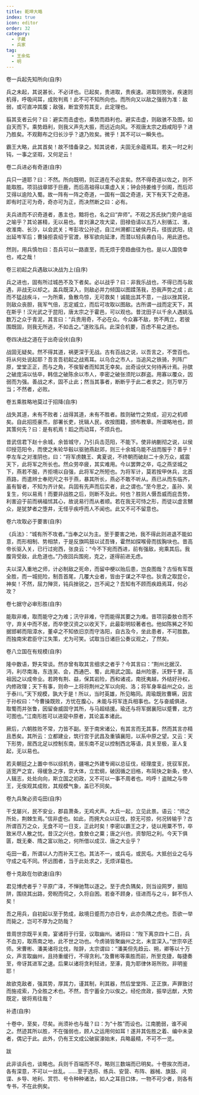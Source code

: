 ```yaml
---
title: 乾坤大略
index: true
icon: editor
order: 32
category:
  - 子藏
  - 兵家
tag:
  - 王余佑
  - 明
---
```


卷一兵起先知所向(自序)  

兵之未起，其说甚长，不必详也。已起矣，贵进取，贵疾速。进取则势张，疾速则机得，呼吸间耳，成败判焉！此不可不知所向也。而所向又以敌之强弱为准：敌弱，或可直冲其腹；敌强，断宜旁剪其支，此定理也。  

翦其支者云何？曰：避实而击虚也，乘势而趋利也。避实击虚，则敌骇不及图，如自天而下。乘势趋利，则我义声先大振，而远近向风。不观唐太宗之趋咸阳乎？进乃胜矣。不观黥布之归长沙乎？退乃败矣。微乎！其不可以一瞬失也。  

霸王大略，此其首矣！故不惜备录之。知其说者，夫固无余蕴焉耳。若夫一时之利钝，一事之坚瑕，又何足云！  

卷二兵进必有奇道(自序)  

兵只一道耶？曰：不然。所向既明，则正道在不必言矣。然不得奇道以佐之，则不能取胜。项羽战章邯于巨鹿，而后高祖得以乘虚入关；钟会持姜维于剑阁，而后邓艾得以逾险入蜀。故一阵有一阵之奇道，一国有一国之奇道，天下有天下之奇道。即有时正可为奇，奇亦可为正，而决然断之曰：必有。  

夫兵进而不识奇道者，愚主也，黯将也，名之曰“弃师”。不观之苏氏抉门旁户逾垣之喻乎？其论甚精，无以易也。昔刘濞之攻大梁，田禄伯请以五万人别循江、淮，收淮南、长沙，以会武关；岑彭攻公孙述，自江州溯都江破侯丹兵，径拔武阳，绕出延岑军后；曹操拒袁绍于官渡，移军欲向延津，而潜以轻兵袭白马，用此道也。  

然则，用兵慎勿曰：吾兵可以一路直至，而无烦于旁趋曲径为也。是以人国侥幸也，戒之哉！  

卷三初起之兵遇敌以决战为上(自序)  

兵之进也，固有所过城邑不及下者矣。必以战乎？曰：非我乐战也，不得已而与敌遇，非战无以却之。盖兵既深入，则敌必并力倾国以图蹂荡我，恐我声势之成；此而不猛战疾斗，一为所乘，鱼散鸟惊，无可救矣！诚能出其不意，一战以挫其锐，则敌众丧胆，我军气倍，志定威立，而后可攻取以图敌。古所谓一战而定天下，其在斯乎！汉光武之于昆阳，唐太宗之于霍邑，可以观也。昔沈田子以千余人遇姚泓数万之众于青泥，其言曰：“兵贵用奇，不必在众。今众寡不敌，势不两立，若彼围既固，则我无所逃，不如击之。”遂败泓兵。此深合机要，百虑不易之道也。  

卷四决战之道在于出奇设伏(自序)  

战固无疑矣。然不得其道，祸更深于无战。古有百战之说，以吾言之，不啻百也。将从何处说起耶？吾言吾初起之战焉耳。以乌合之市人，当追风之铁骑，列阵广原，堂堂正正，而与之角，不俟智者而知其无幸矣。出奇设伏又何待再计焉。孙膑之破庞涓以怯卒，韩信之破陈余以市人，李密之破张须陀以群盗。用寡以覆众，因弱而为强。善战之术，固不止此；然当其事者，断断乎于此二者求之，则万举万当；不然者，必败。  

卷五乘胜略地莫过于招降(自序)  

战失其道，未有不败者；战得其道，未有不胜者。胜则破竹之势成，迎刃之机顺矣。自此招揽豪杰，部署长吏，抚辑人民，收按图籍，颁布教章。所谓略地也，顾其策何先？曰：是有机焉！蹈之而动耳，不烦兵也。  

昔武信君下赵十余城，余皆城守，乃引兵击范阳，不能下。使非纳蒯彻之说，以侯印授范阳令，而使之朱轮华毂以驱驰燕赵郊，则三十余城乌能不战而服乎？善乎！李左车之对淮阴也，曰：“将军虏魏王、禽夏说，不终朝而破赵二十余万众，威震天下，此将军之所长也。然众劳卒疲，其实难用。今以罢弊之卒，屯之燕坚城之下，燕若不服，齐拒境以自强，此将军之所短也。为将军计，莫若按甲休兵，北首燕路，而遣辨士奉咫尺之书于燕，暴其所长，燕必不敢不听从。燕已从而东临齐，虽有智者，不知为齐计矣。兵固有先声而后实者，此之谓也。”至今思之，虽孙、吴复生，何以易焉！而要非战胜之后，则断不及此。何也？胜则人慑吾威而庇吾势，利害迫于前而祸福怵其心，故说易行而从者顺。若在我无可恃之形，而徒以虚言嬲众，是犹梦者之堕井，无怪乎疾呼而人不闻也。此又不可不留意也。  

卷六攻取必于要害(自序)  

《兵法》：“城有所不攻者。”当奉之以为主。至于要害之地，我不得此则进退不能如意，而形相制、势相禁，于是反旗鸣鼓以试吾锋，霍然如探喉骨而拔胸块也。昔高帝长驱入关，已行过宛西，张良云：“今不下宛而西进，前有强敌，宛乘其后。我腹背受敌，此危道也。”乃夜回兵围宛，克之，遂得前进无虑。  

夫以深入重地之师，计必制敌之死命，而留中梗以贻后患，岂良图哉？古恒有军既全胜，而一城扼险，制吾首尾，几覆大业者，皆由于谋之不早也。狄青之取昆仑，神矣！不然，屈力殚货，钝兵挫锐之，岂不闻之？吾知有不顾而疾趋焉耳，何必攻？  

卷七据守必审形胜(自序)  

能取非难，取而能守之为难；汛守非难，守而能得其要之为难。昔项羽委敖仓而不守，弃关中而不居，而卒使汉资之以收天下，此最彰明较著者也。他如陈豨之不知据邯郸而阻漳水，董卓之不知依旧京而守洛阳，自古及今，坐此患者，不可胜数。而独南宋君臣守江失策，尤为可笑。试取当日诸巨公奏议观之，了然矣。  

卷八立国在有规模(自序)  

隆中数语，野夫常谈。然亦曾有取其言细求之者乎？今其言曰：“荆州北据汉、沔，利尽南海，东连吴、会，西通巴、蜀，此用武之国。益州险塞，沃野千里，高祖因之以成帝业。若跨有荆、益，保其岩险，西和诸戎，南抚夷越，外结好孙权，内修政理；天下有事，则命一上将将荆州之军以向宛、洛；将军身率益州之众，出于泰川。”天下规模，孰大于是！所以，当时英雄，所见略同。周瑜既败曹瞒，因言于孙权曰：“今曹操既败，方忧在腹心，未能与将军连兵相事也。乞与奋威俱进，取蜀而并张鲁，因留奋威固守其所，与马超结援。瑜还与将军据襄阳以蹙曹，北方可图也。”江南形胜可以进窥中原者，其论盖本诸此。  

厥后，六朝胜败不常，力皆不副。至于南宋诸公，有其言而无其事，然而其言亦精且悉矣。其所云：立都建业，筑行宫于武昌及重镇襄阳，以系中原之望。又云：天下形势，居西北足以控制东南，居东南不足以控制西北等语，具关至极，圣人复起，无以易也。  

若夫朝廷之上置中书以综机务，疆埸之外建专阃以总征伐，经理度支，抚驭军民，适宽严之宜，得缓急之序，崇大体，立宏纲，破因循之旧格，布简快之新条，使人人辑志，处处向向，斯立国之初政，又不可以一事不周者也。呜呼！盗贼之与帝王，无俟观其成败，其规模气象，盖已不同矣。  

卷九兵聚必资屯田(自序)  

干戈屡兴，民不安业，郡县萧条，无鸡犬声。大兵一起，立见此景。语云：“师之所处，荆棘生焉。”信非虚也。如此，而拥大众以征伐，掠无可掠，何况转输乎？古所谓百万之众，无食不可一日支，正此时矣！李密以霸王之才，徒以用粟不节，卒致米尽人散之忧。昔汉之兴也，食敖仓之粟；唐之兴也，资黎阳之利。今天下俱匮，既无秦、隋之富以贻之，何所借以成汉、唐之大业乎？  

屯田一着，所谓以人力而补天工也。其法不一，或兵屯，或民屯。大抵创业之屯与守成之屯不同。怀远图者，当于此处求之，无烦详载也。  

卷十克敌在勿欲速(自序)  

君见博虎者乎？平原广泽，不惮驰骛以逐之。至于虎负隅矣，则当设网罗，掘陷阱，围绕其出路，旁睨而伺之，久将自困。若奋不顾身，径进而与之斗，鲜不伤人矣！  

吾之用兵，自初起以至于势成，敌境日蹙而力亦日专，此亦负隅之虎也。吾欲一举而毙之，岂可不厚为之防哉？  

昔周世宗既平关南，宴诸将于行营，议取幽州。诸将曰：“陛下离京四十二日，兵不血刃，取燕南之地，此不世之功也。今虏骑皆聚幽州之北，未宜深入。”世宗卒还师。宋曹彬、潘美诸将北伐，陛辞，太宗谓曰：“潘美但先趋云、朔，卿等以十万众，声言取幽州，且持重缓行，不得贪利。”及曹彬等乘胜而前，所至克捷，每捷奏至，帝讶其进军之速。后果以诸将贪利轻进，至涿，竟为耶律休哥所败。非明鉴耶！  

故欲克敌者，强其势，厚其力，谨其制，利其器，然后堂堂阵、正正旗，声罪致讨而施戎索，乃全胜之术也。不然，吾宁蓄全力以俟之。经伦庶政，振举远猷，大势既定，彼将焉往哉？  

补遗(自序)  

十卷中，至矣，尽矣。尚须补也与哉？曰：为“十胜”而设也。江南脆弱，谁不闻之。然迹其所以胜，不在强弱也，顾人之运用何如耳！遂并其佐胜之着、编中未录者，偶记于此。此外，仍有王文成公破宸濠始末，兵略最精，不可不一览。  

跋  

此非谈兵也，谈略也。兵则千百端而不尽，略则三数端而已明矣。十卷挨次而进，各有深意，不可以一丝乱。……至于选将、练兵、安营、布阵、器械、旗鼓、间谍、乡导、地利、赏罚、号令种种诸法，如人之耳目口体，一物不可少者，则各有专书，不在此例矣。  
